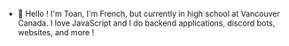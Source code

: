 - 👋 Hello ! I'm Toan, I'm French, but currently in high school at Vancouver Canada. I love JavaScript and I do backend applications, discord bots, websites, and more !
